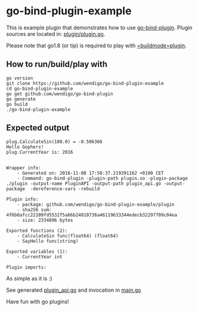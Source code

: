 # go-bind-plugin-example

This is example plugin that demonstrates how to use [go-bind-plugin](github.com/wendigo/go-bind-plugin). Plugin sources are located in: [plugin/plugin.go](https://github.com/wendigo/go-bind-plugin-example/tree/master/plugin/plugin.go).

Please note that go1.8 (or tip) is required to play with [=buildmode=plugin](https://tip.golang.org/pkg/plugin).

## How to run/build/play with

```
go version
git clone https://github.com/wendigo/go-bind-plugin-example
cd go-bind-plugin-example
go get github.com/wendigo/go-bind-plugin
go generate
go build
./go-bind-plugin-example
```

## Expected output
```
plug.CalculateSin(100.0) = -0.506366
Hello Gophers!
plug.CurrentYear is: 2016


Wrapper info:
	- Generated on: 2016-11-08 17:58:37.219391162 +0100 CET
	- Command: go-bind-plugin -plugin-path plugin.so -plugin-package ./plugin -output-name PluginAPI -output-path plugin_api.go -output-package  -dereference-vars -rebuild

Plugin info:
	- package: github.com/wendigo/go-bind-plugin-example/plugin
	- sha256 sum: 4f6b6afcc22109fd5532f5a66b24810736a46119633344edecb32297709c04ea
	- size: 2334896 bytes

Exported functions (2):
	- CalculateSin func(float64) (float64)
	- SayHello func(string)

Exported variables (1):
	- CurrentYear int

Plugin imports:
```

As simple as it is :)

See generated [plugin_api.go](https://github.com/wendigo/go-bind-plugin-example/tree/master/plugin/plugin_api.go) and invocation in [main.go](https://github.com/wendigo/go-bind-plugin-example/tree/master/main.go)

Have fun with go plugins!
